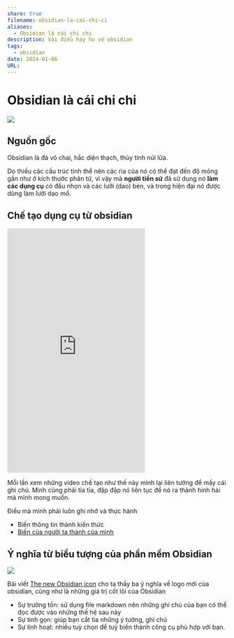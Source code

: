 ```yaml
---
share: true
filename: obsidian-la-cai-chi-ci
aliases:
  - Obsidian là cái chi chi
description: Vài điều hay ho về obsidian
tags:
  - obsidian
date: 2024-01-06
URL: 
---
```


# Obsidian là cái chi chi

![](https://i.imgur.com/80CmsCr.png)

## Nguồn gốc

Obsidian là đá vỏ chai, hắc diện thạch, thủy tinh núi lửa.

Do thiếu các cấu trúc tinh thể nên các rìa của nó có thể đạt đến độ mỏng gần như ở kích thước phân tử, vì vậy mà **người tiền sử** đã sử dụng nó **làm các dụng cụ** có đầu nhọn và các lưỡi (dao) bén, và trong hiện đại nó được dùng làm lưỡi dao mổ.

## Chế tạo dụng cụ từ obsidian

<iframe width="315" height="560"
src="https://www.youtube.com/embed/eQaBNEIE2Bw"
title="YouTube video player"
frameborder="0"
allow="accelerometer; autoplay; clipboard-write; encrypted-media; gyroscope; picture-in-picture; web-share"
allowfullscreen></iframe>

Mỗi lần xem những video chế tạo như thế này mình lại liên tưởng để mấy cái ghi chú. Mình cũng phải tỉa tỉa, đập đập nó liên tục để nó ra thành hình hài mà mình mong muốn.

Điều mà mình phải luôn ghi nhớ và thực hành

- Biến thông tin thành kiến thức
- [Biến của người ta thành của mình](./bay-nguoi-suu-tap.md#Làm%20thế%20nào%20để%20tránh%20nó)

## Ý nghĩa từ biểu tượng của phần mềm Obsidian

![](https://i.imgur.com/n7PMAOa.png)

Bài viết [The new Obsidian icon](https://obsidian.md/blog/new-obsidian-icon/) cho ta thấy ba ý nghĩa về logo mới của obsidian, cũng như là những giá trị cốt lõi của Obsidian

- Sự trường tồn: sử dụng file markdown nên những ghi chú của bạn có thể đọc được vào những thế hệ sau này
- Sự tinh gọn: giúp bạn cắt tỉa những ý tưởng, ghi chú
- Sự linh hoạt: nhiều tuỳ chọn để tuỳ biến thành công cụ phù hợp với bạn.